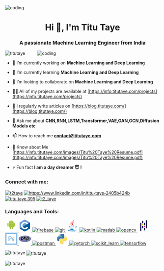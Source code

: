 <img align="top" alt="coding"  src ="https://mir-s3-cdn-cf.behance.net/project_modules/max_1200/54b6c068097599.5b50bca476b9b.gif">
<h1 align="center">Hi 👋, I'm Titu Taye</h1>
<h3 align="center">A passionate Machine Learning Engineer from India</h3>
<img align="right" alt="coding" width ="400" src ="https://assets-global.website-files.com/5e9aa66fd3886aa2b4ec01ca/62f213271ca43fb8798742c1_ezgif.com-gif-maker%20(2).gif">

<p align="left"> <img src="https://komarev.com/ghpvc/?username=titutaye&label=Profile%20views&color=0e75b6&style=flat" alt="titutaye" /> </p>

- 🔭 I’m currently working on **Machine Learning and Deep Learning**

- 🌱 I’m currently learning **Machine Learning and Deep Learning**

- 👯 I’m looking to collaborate on **Machine Learning and Deep Learning**

- 👨‍💻 All of my projects are available at [https://info.titutaye.com/projects](https://info.titutaye.com/projects)

- 📝 I regularly write articles on [https://blog.titutaye.com/](https://blog.titutaye.com/)

- 💬 Ask me about **CNN,RNN,LSTM,Transformer,VAE,GAN,GCN,Diffusion Models etc**

- 📫 How to reach me **contact@titutaye.com**

- 📄 Know about Me [https://info.titutaye.com/images/Titu%20Taye%20Resume.pdf](https://info.titutaye.com/images/Titu%20Taye%20Resume.pdf)

- ⚡ Fun fact **I am a day dreamer 😇 !**

<h3 align="left">Connect with me:</h3>
<p align="left">
<a href="https://twitter.com/t2taye" target="blank"><img align="center" src="https://raw.githubusercontent.com/rahuldkjain/github-profile-readme-generator/master/src/images/icons/Social/twitter.svg" alt="t2taye" height="30" width="40" /></a>
<a href="https://linkedin.com/in/https://www.linkedin.com/in/titu-taye-2405b424b" target="blank"><img align="center" src="https://raw.githubusercontent.com/rahuldkjain/github-profile-readme-generator/master/src/images/icons/Social/linked-in-alt.svg" alt="https://www.linkedin.com/in/titu-taye-2405b424b" height="30" width="40" /></a>
<a href="https://fb.com/titu.taye.395" target="blank"><img align="center" src="https://raw.githubusercontent.com/rahuldkjain/github-profile-readme-generator/master/src/images/icons/Social/facebook.svg" alt="titu.taye.395" height="30" width="40" /></a>
<a href="https://instagram.com/t2_taye" target="blank"><img align="center" src="https://raw.githubusercontent.com/rahuldkjain/github-profile-readme-generator/master/src/images/icons/Social/instagram.svg" alt="t2_taye" height="30" width="40" /></a>
</p>

<h3 align="left">Languages and Tools:</h3>
<p align="left"> <a href="https://developer.android.com" target="_blank" rel="noreferrer"> <img src="https://raw.githubusercontent.com/devicons/devicon/master/icons/android/android-original-wordmark.svg" alt="android" width="40" height="40"/> </a> <a href="https://www.cprogramming.com/" target="_blank" rel="noreferrer"> <img src="https://raw.githubusercontent.com/devicons/devicon/master/icons/c/c-original.svg" alt="c" width="40" height="40"/> </a> <a href="https://firebase.google.com/" target="_blank" rel="noreferrer"> <img src="https://www.vectorlogo.zone/logos/firebase/firebase-icon.svg" alt="firebase" width="40" height="40"/> </a> <a href="https://git-scm.com/" target="_blank" rel="noreferrer"> <img src="https://www.vectorlogo.zone/logos/git-scm/git-scm-icon.svg" alt="git" width="40" height="40"/> </a> <a href="https://www.java.com" target="_blank" rel="noreferrer"> <img src="https://raw.githubusercontent.com/devicons/devicon/master/icons/java/java-original.svg" alt="java" width="40" height="40"/> </a> <a href="https://kotlinlang.org" target="_blank" rel="noreferrer"> <img src="https://www.vectorlogo.zone/logos/kotlinlang/kotlinlang-icon.svg" alt="kotlin" width="40" height="40"/> </a> <a href="https://www.mathworks.com/" target="_blank" rel="noreferrer"> <img src="https://upload.wikimedia.org/wikipedia/commons/2/21/Matlab_Logo.png" alt="matlab" width="40" height="40"/> </a> <a href="https://opencv.org/" target="_blank" rel="noreferrer"> <img src="https://www.vectorlogo.zone/logos/opencv/opencv-icon.svg" alt="opencv" width="40" height="40"/> </a> <a href="https://pandas.pydata.org/" target="_blank" rel="noreferrer"> <img src="https://raw.githubusercontent.com/devicons/devicon/2ae2a900d2f041da66e950e4d48052658d850630/icons/pandas/pandas-original.svg" alt="pandas" width="40" height="40"/> </a> <a href="https://www.photoshop.com/en" target="_blank" rel="noreferrer"> <img src="https://raw.githubusercontent.com/devicons/devicon/master/icons/photoshop/photoshop-line.svg" alt="photoshop" width="40" height="40"/> </a> <a href="https://www.php.net" target="_blank" rel="noreferrer"> <img src="https://raw.githubusercontent.com/devicons/devicon/master/icons/php/php-original.svg" alt="php" width="40" height="40"/> </a> <a href="https://postman.com" target="_blank" rel="noreferrer"> <img src="https://www.vectorlogo.zone/logos/getpostman/getpostman-icon.svg" alt="postman" width="40" height="40"/> </a> <a href="https://www.python.org" target="_blank" rel="noreferrer"> <img src="https://raw.githubusercontent.com/devicons/devicon/master/icons/python/python-original.svg" alt="python" width="40" height="40"/> </a> <a href="https://pytorch.org/" target="_blank" rel="noreferrer"> <img src="https://www.vectorlogo.zone/logos/pytorch/pytorch-icon.svg" alt="pytorch" width="40" height="40"/> </a> <a href="https://scikit-learn.org/" target="_blank" rel="noreferrer"> <img src="https://upload.wikimedia.org/wikipedia/commons/0/05/Scikit_learn_logo_small.svg" alt="scikit_learn" width="40" height="40"/> </a> <a href="https://www.tensorflow.org" target="_blank" rel="noreferrer"> <img src="https://www.vectorlogo.zone/logos/tensorflow/tensorflow-icon.svg" alt="tensorflow" width="40" height="40"/> </a> </p>

<p><img align="left" src="https://github-readme-stats.vercel.app/api/top-langs?username=titutaye&show_icons=true&locale=en&layout=compact" alt="titutaye" /></p>

<p>&nbsp;<img align="center" src="https://github-readme-stats.vercel.app/api?username=titutaye&show_icons=true&locale=en" alt="titutaye" /></p>

<p><img align="center" src="https://github-readme-streak-stats.herokuapp.com/?user=titutaye&" alt="titutaye" /></p>

